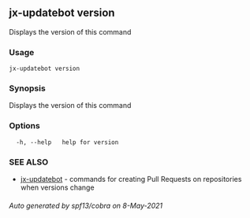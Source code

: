 ## jx-updatebot version

Displays the version of this command

### Usage

```
jx-updatebot version
```

### Synopsis

Displays the version of this command

### Options

```
  -h, --help   help for version
```

### SEE ALSO

* [jx-updatebot](jx-updatebot.md)	 - commands for creating Pull Requests on repositories when versions change

###### Auto generated by spf13/cobra on 8-May-2021
